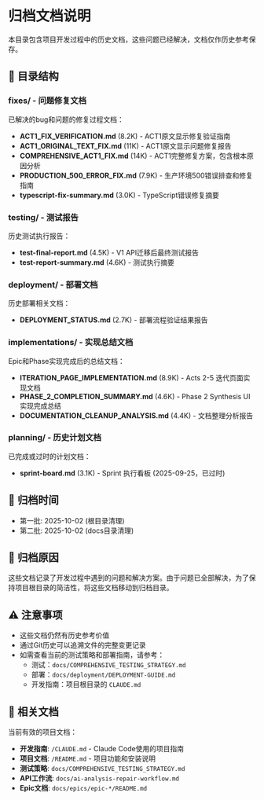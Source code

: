 # 归档文档说明

本目录包含项目开发过程中的历史文档，这些问题已经解决，文档仅作历史参考保存。

## 📁 目录结构

### fixes/ - 问题修复文档
已解决的bug和问题的修复过程文档：

- **ACT1_FIX_VERIFICATION.md** (8.2K) - ACT1原文显示修复验证指南
- **ACT1_ORIGINAL_TEXT_FIX.md** (11K) - ACT1原文显示问题修复报告
- **COMPREHENSIVE_ACT1_FIX.md** (14K) - ACT1完整修复方案，包含根本原因分析
- **PRODUCTION_500_ERROR_FIX.md** (7.9K) - 生产环境500错误排查和修复指南
- **typescript-fix-summary.md** (3.0K) - TypeScript错误修复摘要

### testing/ - 测试报告
历史测试执行报告：

- **test-final-report.md** (4.5K) - V1 API迁移后最终测试报告
- **test-report-summary.md** (4.6K) - 测试执行摘要

### deployment/ - 部署文档
历史部署相关文档：

- **DEPLOYMENT_STATUS.md** (2.7K) - 部署流程验证结果报告

### implementations/ - 实现总结文档
Epic和Phase实现完成后的总结文档：

- **ITERATION_PAGE_IMPLEMENTATION.md** (8.9K) - Acts 2-5 迭代页面实现文档
- **PHASE_2_COMPLETION_SUMMARY.md** (4.6K) - Phase 2 Synthesis UI 实现完成总结
- **DOCUMENTATION_CLEANUP_ANALYSIS.md** (4.4K) - 文档整理分析报告

### planning/ - 历史计划文档
已完成或过时的计划文档：

- **sprint-board.md** (3.1K) - Sprint 执行看板 (2025-09-25，已过时)

## 📅 归档时间

- 第一批: 2025-10-02 (根目录清理)
- 第二批: 2025-10-02 (docs目录清理)

## 📝 归档原因

这些文档记录了开发过程中遇到的问题和解决方案。由于问题已全部解决，为了保持项目根目录的简洁性，将这些文档移动到归档目录。

## ⚠️ 注意事项

- 这些文档仍然有历史参考价值
- 通过Git历史可以追溯文件的完整变更记录
- 如需查看当前的测试策略和部署指南，请参考：
  - 测试：`docs/COMPREHENSIVE_TESTING_STRATEGY.md`
  - 部署：`docs/deployment/DEPLOYMENT-GUIDE.md`
  - 开发指南：项目根目录的 `CLAUDE.md`

## 🔗 相关文档

当前有效的项目文档：
- **开发指南**: `/CLAUDE.md` - Claude Code使用的项目指南
- **项目文档**: `/README.md` - 项目功能和安装说明
- **测试策略**: `docs/COMPREHENSIVE_TESTING_STRATEGY.md`
- **API工作流**: `docs/ai-analysis-repair-workflow.md`
- **Epic文档**: `docs/epics/epic-*/README.md`
